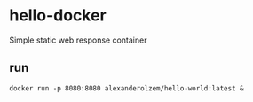 # hello-docker
Simple static web response container

## run
`docker run -p 8080:8080 alexanderolzem/hello-world:latest &`
